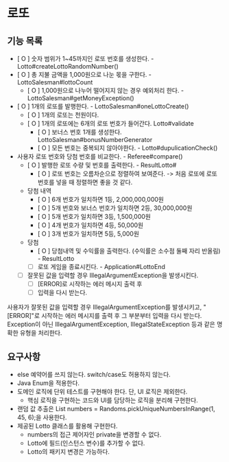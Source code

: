 # 로또 

## 기능 목록
- [ O ] 숫자 범위가 1~45까지인 로또 번호를 생성한다. - Lotto#createLottoRandomNumber()
- [ O ] 총 지불 금액을 1,000원으로 나눈 몫을 구한다. - LottoSalesman#lottoCount
  - [ O ] 1,000원으로 나누어 떨어지지 않는 경우 예외처리 한다. - LottoSalesman#getMoneyException()
- [ O ] 1개의 로또를 발행한다. - LottoSalesman#oneLottoCreate()
  - [ O ] 1개의 로또는 천원이다.
  - [ O ] 1개의 로또에는 6개의 로또 번호가 들어간다. Lotto#validate
    - [ O ] 보너스 번호 1개를 생성한다. LottoSalesman#bonusNumberGenerator
    - [ O ] 모든 번호는 중복되지 않아야한다. - Lotto#dupulicationCheck()
- 사용자 로또 번호와 당첨 번호를 비교한다. - Referee#compare()
  - [ O ] 발행한 로또 수량 및 번호를 출력한다. - ResultLotto#
    - [ O ] 로또 번호는 오름차순으로 정렬하여 보여준다. -> 처음 로또에 로또 번호를 넣을 때 정렬하면 좋을 것 같다.
  - 당첨 내역
    - [ O ] 6개 번호가 일치하면 1등, 2,000,000,000원 
    - [ O ] 5개 번호와 보너스 번호가 일치하면 2등, 30,000,000원
    - [ O ] 5개 번호가 일치하면 3등, 1,500,000원
    - [ O ] 4개 번호가 일치하면 4등, 50,000원
    - [ O ] 3개 번호가 일치하면 5등, 5,000원
  - 당첨
    - [ O ] 당첨내역 및 수익률을 출력한다. (수익률은 소수점 둘째 자리 반올림) - ResultLotto
    - [ ] 로또 게임을 종료시킨다. - Application#LottoEnd
  - [ ] 잘못된 값을 입력할 경우 IllegalArgumentException을 발생시킨다.
    - [ ] [ERROR]로 시작하는 에러 메시지 출력 후
    - [ ] 입력을 다시 받는다.

사용자가 잘못된 값을 입력할 경우 IllegalArgumentException를 발생시키고, "[ERROR]"로 시작하는 에러 메시지를 출력 후 그 부분부터 입력을 다시 받는다.
  Exception이 아닌 IllegalArgumentException, IllegalStateException 등과 같은 명확한 유형을 처리한다.


## 요구사항

- else 예약어를 쓰지 않는다. switch/case도 허용하지 않는다.
- Java Enum을 적용한다.
- 도메인 로직에 단위 테스트를 구현해야 한다. 단, UI 로직은 제외한다.
  - 핵심 로직을 구현하는 코드와 UI를 담당하는 로직을 분리해 구현한다.
- 랜덤 값 추출은 List<Integer> numbers = Randoms.pickUniqueNumbersInRange(1, 45, 6);을 사용한다.
- 제공된 Lotto 클래스를 활용해 구현한다.
  - numbers의 접근 제어자인 private을 변경할 수 없다.
  - Lotto에 필드(인스턴스 변수)를 추가할 수 없다.
  - Lotto의 패키지 변경은 가능하다.